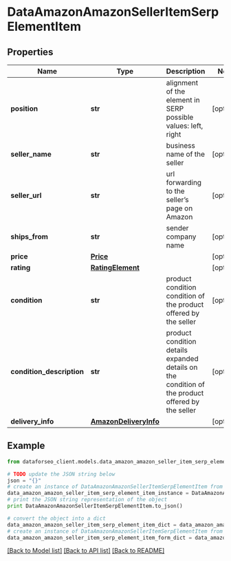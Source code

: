 # DataAmazonAmazonSellerItemSerpElementItem


## Properties

Name | Type | Description | Notes
------------ | ------------- | ------------- | -------------
**position** | **str** | alignment of the element in SERP possible values: left, right | [optional] 
**seller_name** | **str** | business name of the seller | [optional] 
**seller_url** | **str** | url forwarding to the seller’s page on Amazon | [optional] 
**ships_from** | **str** | sender company name | [optional] 
**price** | [**Price**](Price.md) |  | [optional] 
**rating** | [**RatingElement**](RatingElement.md) |  | [optional] 
**condition** | **str** | product condition condition of the product offered by the seller | [optional] 
**condition_description** | **str** | product condition details expanded details on the condition of the product offered by the seller | [optional] 
**delivery_info** | [**AmazonDeliveryInfo**](AmazonDeliveryInfo.md) |  | [optional] 

## Example

```python
from dataforseo_client.models.data_amazon_amazon_seller_item_serp_element_item import DataAmazonAmazonSellerItemSerpElementItem

# TODO update the JSON string below
json = "{}"
# create an instance of DataAmazonAmazonSellerItemSerpElementItem from a JSON string
data_amazon_amazon_seller_item_serp_element_item_instance = DataAmazonAmazonSellerItemSerpElementItem.from_json(json)
# print the JSON string representation of the object
print DataAmazonAmazonSellerItemSerpElementItem.to_json()

# convert the object into a dict
data_amazon_amazon_seller_item_serp_element_item_dict = data_amazon_amazon_seller_item_serp_element_item_instance.to_dict()
# create an instance of DataAmazonAmazonSellerItemSerpElementItem from a dict
data_amazon_amazon_seller_item_serp_element_item_form_dict = data_amazon_amazon_seller_item_serp_element_item.from_dict(data_amazon_amazon_seller_item_serp_element_item_dict)
```
[[Back to Model list]](../README.md#documentation-for-models) [[Back to API list]](../README.md#documentation-for-api-endpoints) [[Back to README]](../README.md)


